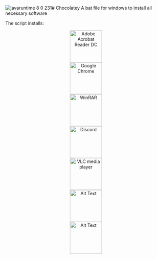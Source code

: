 ![javaruntime 8 0 231](https://github.com/Starkj13/Chocolatey/assets/87191869/d67c10bc-56b3-4ad9-9f7d-551d16272244)# Chocolatey
A bat file for windows to install all necessary software

The script installs: <br>

<div style="text-align: center;">
    <img src="https://github.com/Starkj13/Chocolatey/assets/87191869/c83d8cee-3697-41a5-bb95-e06f7f04d08f" alt="Adobe Acrobat Reader DC" style="width: 100px; height: auto;">
</div>
<div style="text-align: center;">
    <img src="https://github.com/Starkj13/Chocolatey/assets/87191869/837e037e-4c1a-4a0b-aa81-409d34266d85" alt="Google Chrome" style="width: 100px; height: auto;">
</div>
<div style="text-align: center;">
    <img src="https://github.com/Starkj13/Chocolatey/assets/87191869/7957083f-b7f4-4eb8-bf8c-189c9344c64f" alt="WinRAR" style="width: 100px; height: auto;">
</div>
<div style="text-align: center;">
    <img src="https://github.com/Starkj13/Chocolatey/assets/87191869/36df709f-7d10-440c-8994-26aa12f48051" alt="Discord" style="width: 100px; height: auto;">
</div>
<div style="text-align: center;">
    <img src="https://github.com/Starkj13/Chocolatey/assets/87191869/5ab7e907-bb89-48b7-9cdb-a5455ba8f073" alt="VLC media player" style="width: 100px; height: auto;">
</div>
<div style="text-align: center;">
    <img src="" alt="Alt Text" style="width: 100px; height: auto;">
</div>
<div style="text-align: center;">
    <img src="" alt="Alt Text" style="width: 100px; height: auto;">
</div>

